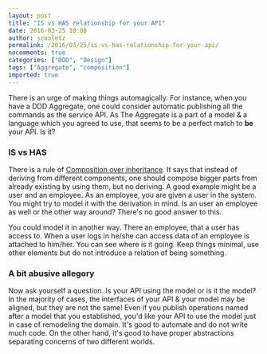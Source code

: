 ```yaml
---
layout: post
title: "IS vs HAS relationship for your API"
date: 2016-03-25 10:00
author: scooletz
permalink: /2016/03/25/is-vs-has-relationship-for-your-api/
nocomments: true
categories: ["DDD", "Design"]
tags: ["Aggregate", "composition"]
imported: true
---
```


There is an urge of making things automagically. For instance, when you have a DDD Aggregate, one could consider automatic publishing all the commands as the service API. As The Aggregate is a part of a model & a language which you agreed to use, that seems to be a perfect match to **be** your API. Is it?

### IS vs HAS

There is a rule of [Composition over inheritance](https://en.wikipedia.org/wiki/Composition_over_inheritance). It says that instead of deriving from different components, one should compose bigger parts from already existing by using them, but no deriving. A good example might be a user and an employee. As an employee, you are given a user in the system. You might try to model it with the derivation in mind. Is an user an employee as well or the other way around? There's no good answer to this.

You could model it in another way. There an employee, that a user has access to. When a user logs in he/she can access data of an employee is attached to him/her. You can see where is it going. Keep things minimal, use other elements but do not introduce a relation of being something.

### A bit abusive allegory

Now ask yourself a question. Is your API using the model or is it the model? In the majority of cases, the interfaces of your API & your model may be aligned, but they are not the same! Even if you publish operations named after a model that you established, you'd like your API to use the model just in case of remodeling the domain. It's good to automate and do not write much code. On the other hand, it's good to have proper abstractions separating concerns of two different worlds.
